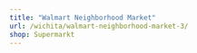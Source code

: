 ```yaml
---
title: "Walmart Neighborhood Market"
url: /wichita/walmart-neighborhood-market-3/
shop: Supermarkt
---
```

